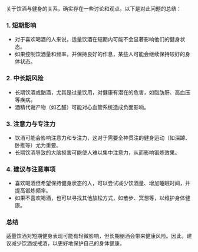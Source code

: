 关于饮酒与健身的关系，确实存在一些讨论和观点。以下是对此问题的总结：

### 1. **短期影响**
- 对于喜欢喝酒的人来说，适量饮酒在短期内可能不会显著影响他们的健身状态。
- 如果控制饮酒量和频率，并保持良好的作息，某些人可能会继续保持较好的身体状态。

### 2. **中长期风险**
- 长期饮酒或酗酒，尤其是过量饮用，对健康有潜在的危害，如脂肪肝、高血压等疾病。
- 酒精代谢产物（如乙醛）可能对心血管系统造成负面影响。

### 3. **注意力与专注力**
- 饮酒可能会影响注意力和专注力，这对于需要全神贯注的健身运动（如深蹲、卧推等）尤为重要。
- 长期饮酒导致的大脑损害可能使人难以集中注意力，从而影响锻炼效果。

### 4. **建议与注意事项**
- 喜欢喝酒但希望保持健身状态的人，可以尝试减少饮酒量、增加睡眠时间，并提高锻炼频率。
- 如果不喜欢喝酒，也可以寻找其他放松方式，如散步、冥想等，以维护身体健康。

### 总结
适量饮酒对短期健身表现可能有轻微影响，但长期酗酒会带来健康风险。因此，建议减少饮酒或戒酒，以更好地保护自己的身体健康。
